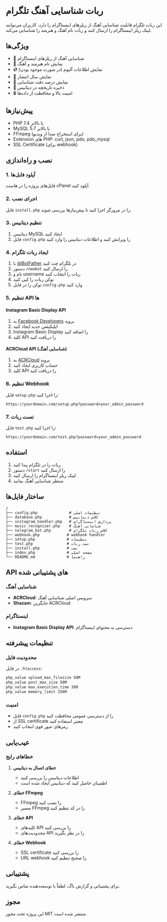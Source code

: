# ربات شناسایی آهنگ تلگرام

این ربات تلگرام قابلیت شناسایی آهنگ از ریلزهای اینستاگرام را دارد. کاربران می‌توانند لینک ریلز اینستاگرام را ارسال کنند و ربات نام آهنگ و هنرمند را شناسایی می‌کند.

## ویژگی‌ها

- 🎵 شناسایی آهنگ از ریلزهای اینستاگرام
- 🎤 نمایش نام هنرمند و آهنگ
- 💿 نمایش اطلاعات آلبوم (در صورت موجود بودن)
- 📅 نمایش سال انتشار
- 🎯 نمایش درصد دقت شناسایی
- 💾 ذخیره تاریخچه در دیتابیس
- 🔒 امنیت بالا و محافظت از داده‌ها

## پیش‌نیازها

- PHP 7.4 یا بالاتر
- MySQL 5.7 یا بالاتر
- FFmpeg (برای استخراج صدا از ویدیو)
- Extension های PHP: curl, json, pdo, pdo_mysql
- SSL Certificate (برای webhook)

## نصب و راه‌اندازی

### 1. آپلود فایل‌ها

فایل‌های پروژه را در هاست cPanel آپلود کنید.

### 2. اجرای نصب

فایل `install.php` را در مرورگر اجرا کنید تا پیش‌نیازها بررسی شوند.

### 3. تنظیم دیتابیس

1. دیتابیس MySQL ایجاد کنید
2. فایل `config.php` را ویرایش کنید و اطلاعات دیتابیس را وارد کنید

### 4. ایجاد ربات تلگرام

1. با [@BotFather](https://t.me/botfather) در تلگرام چت کنید
2. دستور `/newbot` را ارسال کنید
3. نام و username ربات را انتخاب کنید
4. توکن ربات را کپی کنید
5. توکن را در فایل `config.php` وارد کنید

### 5. تنظیم API ها

#### Instagram Basic Display API
1. به [Facebook Developers](https://developers.facebook.com/) بروید
2. اپلیکیشن جدید ایجاد کنید
3. Instagram Basic Display را اضافه کنید
4. کلید API را دریافت کنید

#### ACRCloud API (شناسایی آهنگ)
1. به [ACRCloud](https://www.acrcloud.com/) بروید
2. حساب کاربری ایجاد کنید
3. کلید API را دریافت کنید

### 6. تنظیم Webhook

فایل `setup.php` را اجرا کنید:

```
https://yourdomain.com/setup.php?password=your_admin_password
```

### 7. تست ربات

فایل `test.php` را اجرا کنید:

```
https://yourdomain.com/test.php?password=your_admin_password
```

## استفاده

1. ربات را در تلگرام پیدا کنید
2. دستور `/start` را ارسال کنید
3. لینک ریلز اینستاگرام را ارسال کنید
4. منتظر شناسایی آهنگ بمانید

## ساختار فایل‌ها

```
/
├── config.php              # تنظیمات اصلی
├── database.php            # کلاس دیتابیس
├── instagram_handler.php   # پردازش اینستاگرام
├── music_recognizer.php    # شناسایی آهنگ
├── telegram_bot.php        # کلاس ربات تلگرام
├── webhook.php            # webhook handler
├── setup.php              # تنظیمات
├── test.php               # تست ربات
├── install.php            # نصب
├── index.php              # صفحه اصلی
└── README.md              # راهنما
```

## API های پشتیبانی شده

### شناسایی آهنگ
- **ACRCloud**: سرویس اصلی شناسایی آهنگ
- **Shazam**: جایگزین ACRCloud

### اینستاگرام
- **Instagram Basic Display API**: دسترسی به محتوای اینستاگرام

## تنظیمات پیشرفته

### محدودیت فایل
در فایل `.htaccess`:
```apache
php_value upload_max_filesize 50M
php_value post_max_size 50M
php_value max_execution_time 300
php_value memory_limit 256M
```

### امنیت
- فایل `config.php` را از دسترسی عمومی محافظت کنید
- از SSL certificate معتبر استفاده کنید
- رمزهای عبور قوی انتخاب کنید

## عیب‌یابی

### خطاهای رایج

1. **خطای اتصال به دیتابیس**
   - اطلاعات دیتابیس را بررسی کنید
   - اطمینان حاصل کنید که دیتابیس ایجاد شده است

2. **خطای FFmpeg**
   - FFmpeg را نصب کنید
   - مسیر FFmpeg را در کد تنظیم کنید

3. **خطای API**
   - کلیدهای API را بررسی کنید
   - محدودیت‌های API را در نظر بگیرید

4. **خطای Webhook**
   - SSL certificate را بررسی کنید
   - URL webhook را صحیح تنظیم کنید

## پشتیبانی

برای پشتیبانی و گزارش باگ، لطفاً با توسعه‌دهنده تماس بگیرید.

## مجوز

این پروژه تحت مجوز MIT منتشر شده است.